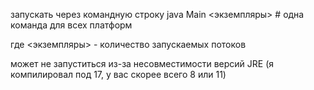запускать через командную строку
java Main <экземпляры>             # одна команда для всех платформ

где <экземпляры> - количество запускаемых потоков

может не запуститься из-за несовместимости версий JRE (я компилировал под 17, у вас скорее всего 8 или 11)
 
